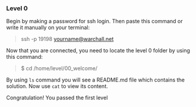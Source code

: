 ### Level 0
Begin by making a password for ssh login.
Then paste this command or write it manually on your terminal:
> ssh -p 19198 yourname@warchall.net

Now that you are connected, you need to locate the level 0 folder by using this command:
> $ cd /home/level/00_welcome/

By using `ls` command you will see a README.md file which contains the solution.
Now use `cat` to view its content.

Congratulation! You passed the first level
